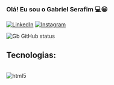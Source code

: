 
### Olá! Eu sou o Gabriel Serafim 💻😁

[![LinkedIn](https://img.shields.io/badge/LinkedIn-0077B5?style=for-the-badge&logo=linkedin&logoColor=white)](https://www.linkedin.com/in/gabriel-serafim-28976a182/)
[![Instagram]( 	https://img.shields.io/badge/Instagram-E4405F?style=for-the-badge&logo=instagram&logoColor=white)](https://www.linkedin.com/in/gabriel-serafim-28976a182/)

![Gb GitHub status](https://github-readme-stats.vercel.app/api/top-langs/?username=gbserafim&hide_progress=true)

## Tecnologias:

<div style="display: inline_block"><br/>
  <img src=" 	https://img.shields.io/badge/HTML5-E34F26?style=for-the-badge&logo=html5&logoColor=white" alt="html5" align="center"/>
  
</div>

